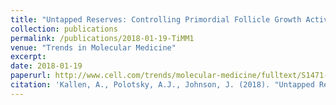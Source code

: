 ```yaml
---
title: "Untapped Reserves: Controlling Primordial Follicle Growth Activation"
collection: publications
permalink: /publications/2018-01-19-TiMM1
venue: "Trends in Molecular Medicine"
excerpt:
date: 2018-01-19
paperurl: http://www.cell.com/trends/molecular-medicine/fulltext/S1471-4914(18)30008-X
citation: 'Kallen, A., Polotsky, A.J., Johnson, J. (2018). "Untapped Reserves: Controlling Primordial Follicle Growth Activation." <i>Trends in Molecular Medicine, 24:319.</i>'
---
```

